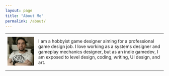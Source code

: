 ```yaml
---
layout: page
title: "About Me"
permalink: /about/
---
```

<table border="0" cellspacing="0" cellpadding="10">
    <tr>
        <td>
            <img src="/assets/aboutme.jpg" alt="About Me Image">
        </td>
        <td>
            <p>
                I am a hobbyist game designer aiming for a professional game design job. 
                I love working as a systems designer and gameplay mechanics designer, 
                but as an indie gamedev, I am exposed to level design, coding, writing, 
                UI design, and art.
            </p>
        </td>
    </tr>
</table>